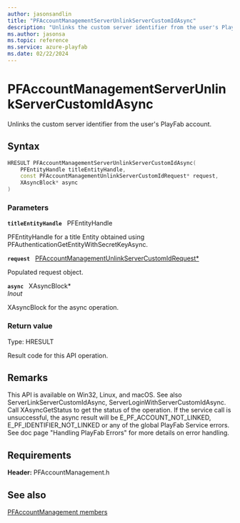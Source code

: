 ```yaml
---
author: jasonsandlin
title: "PFAccountManagementServerUnlinkServerCustomIdAsync"
description: "Unlinks the custom server identifier from the user's PlayFab account."
ms.author: jasonsa
ms.topic: reference
ms.service: azure-playfab
ms.date: 02/22/2024
---
```


# PFAccountManagementServerUnlinkServerCustomIdAsync  

Unlinks the custom server identifier from the user's PlayFab account.  

## Syntax  
  
```cpp
HRESULT PFAccountManagementServerUnlinkServerCustomIdAsync(  
    PFEntityHandle titleEntityHandle,  
    const PFAccountManagementUnlinkServerCustomIdRequest* request,  
    XAsyncBlock* async  
)  
```  
  
### Parameters  
  
**`titleEntityHandle`** &nbsp; PFEntityHandle  
  
PFEntityHandle for a title Entity obtained using PFAuthenticationGetEntityWithSecretKeyAsync.  
  
**`request`** &nbsp; [PFAccountManagementUnlinkServerCustomIdRequest*](../../pfaccountmanagementtypes/structs/pfaccountmanagementunlinkservercustomidrequest.md)  
  
Populated request object.  
  
**`async`** &nbsp; XAsyncBlock*  
*_Inout_*  
  
XAsyncBlock for the async operation.  
  
  
### Return value
Type: HRESULT
  
Result code for this API operation.
  
## Remarks  
  
This API is available on Win32, Linux, and macOS. See also ServerLinkServerCustomIdAsync, ServerLoginWithServerCustomIdAsync. Call XAsyncGetStatus to get the status of the operation. If the service call is unsuccessful, the async result will be E_PF_ACCOUNT_NOT_LINKED, E_PF_IDENTIFIER_NOT_LINKED or any of the global PlayFab Service errors. See doc page "Handling PlayFab Errors" for more details on error handling.
  
## Requirements  
  
**Header:** PFAccountManagement.h
  
## See also  
[PFAccountManagement members](../pfaccountmanagement_members.md)  

  
  
